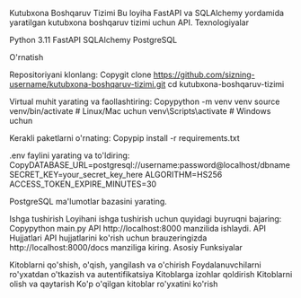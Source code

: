 Kutubxona Boshqaruv Tizimi
Bu loyiha FastAPI va SQLAlchemy yordamida yaratilgan kutubxona boshqaruv tizimi uchun API.
Texnologiyalar

Python 3.11
FastAPI
SQLAlchemy
PostgreSQL

O'rnatish

Repositoriyani klonlang:
Copygit clone https://github.com/sizning-username/kutubxona-boshqaruv-tizimi.git
cd kutubxona-boshqaruv-tizimi

Virtual muhit yarating va faollashtiring:
Copypython -m venv venv
source venv/bin/activate  # Linux/Mac uchun
venv\Scripts\activate  # Windows uchun

Kerakli paketlarni o'rnating:
Copypip install -r requirements.txt

.env faylini yarating va to'ldiring:
CopyDATABASE_URL=postgresql://username:password@localhost/dbname
SECRET_KEY=your_secret_key_here
ALGORITHM=HS256
ACCESS_TOKEN_EXPIRE_MINUTES=30

PostgreSQL ma'lumotlar bazasini yarating.

Ishga tushirish
Loyihani ishga tushirish uchun quyidagi buyruqni bajaring:
Copypython main.py
API http://localhost:8000 manzilida ishlaydi.
API Hujjatlari
API hujjatlarini ko'rish uchun brauzeringizda http://localhost:8000/docs manziliga kiring.
Asosiy Funksiyalar

Kitoblarni qo'shish, o'qish, yangilash va o'chirish
Foydalanuvchilarni ro'yxatdan o'tkazish va autentifikatsiya
Kitoblarga izohlar qoldirish
Kitoblarni olish va qaytarish
Ko'p o'qilgan kitoblar ro'yxatini ko'rish

